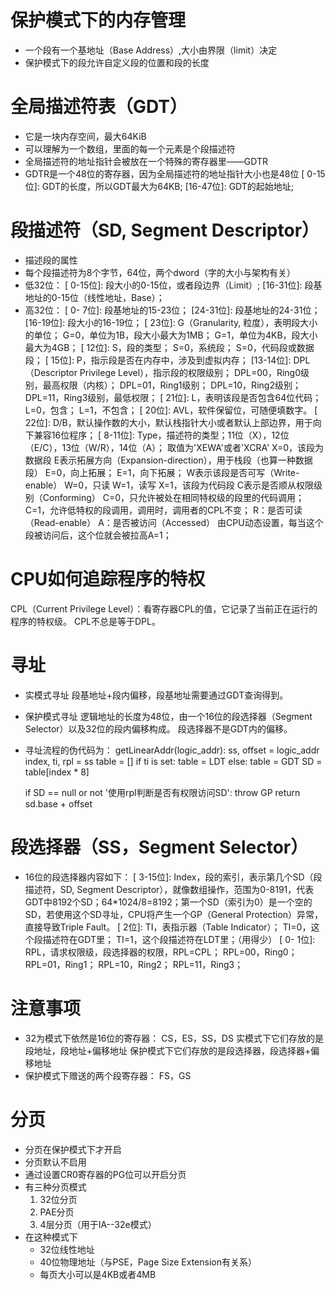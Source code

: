 保护模式下的内存管理
====================
* 一个段有一个基地址（Base Address）,大小由界限（limit）决定
* 保护模式下的段允许自定义段的位置和段的长度


全局描述符表（GDT）
==================
* 它是一块内存空间，最大64KiB
* 可以理解为一个数组，里面的每一个元素是个段描述符
* 全局描述符的地址指针会被放在一个特殊的寄存器里——GDTR
* GDTR是一个48位的寄存器，因为全局描述符的地址指针大小也是48位
[ 0-15位]: GDT的长度，所以GDT最大为64KB;
[16-47位]: GDT的起始地址;


段描述符（SD, Segment Descriptor）
=================================
* 描述段的属性
* 每个段描述符为8个字节，64位，两个dword（字的大小与架构有关）
* 低32位：
[ 0-15位]: 段大小的0-15位，或者段边界（Limit）;
[16-31位]: 段基地址的0-15位（线性地址，Base）；
* 高32位：
[ 0- 7位]: 段基地址的15-23位；
[24-31位]: 段基地址的24-31位；
[16-19位]: 段大小的16-19位；
[   23位]: G（Granularity, 粒度），表明段大小的单位；
   G=0，单位为1B，段大小最大为1MB；
   G=1，单位为4KB，段大小最大为4GB； 
[   12位]: S，段的类型；
   S=0，系统段；
   S=0，代码段或数据段；
[   15位]: P，指示段是否在内存中，涉及到虚拟内存；
[13-14位]: DPL（Descriptor Privilege Level），指示段的权限级别；
   DPL=00，Ring0级别，最高权限（内核）；
   DPL=01，Ring1级别；
   DPL=10，Ring2级别；
   DPL=11，Ring3级别，最低权限；
[   21位]: L，表明该段是否包含64位代码；
   L=0，包含；
   L=1，不包含；
[   20位]: AVL，软件保留位，可随便填数字。
[   22位]: D/B，默认操作数的大小，默认栈指针大小或者默认上部边界，用于向下兼容16位程序；
[ 8-11位]: Type，描述符的类型；11位（X），12位（E/C），13位（W/R），14位（A）；
	取值为'XEWA'或者'XCRA'
	X=0，该段为数据段
		E表示拓展方向（Expansion-direction），用于栈段（也算一种数据段）
			E=0，向上拓展；
			E=1，向下拓展；
		W表示该段是否可写（Write-enable）
			W=0，只读
			W=1，读写
	X=1，该段为代码段
		C表示是否顺从权限级别（Conforming）
			C=0，只允许被处在相同特权级的段里的代码调用；
			C=1，允许低特权的段调用，调用时，调用者的CPL不变；
		R：是否可读（Read-enable）
		A：是否被访问（Accessed）
			由CPU动态设置，每当这个段被访问后，这个位就会被拉高A=1；


CPU如何追踪程序的特权
=====================
CPL（Current Privilege Level）：看寄存器CPL的值，它记录了当前正在运行的程序的特权级。
CPL不总是等于DPL。


寻址
====
* 实模式寻址
段基地址+段内偏移，段基地址需要通过GDT查询得到。
* 保护模式寻址
逻辑地址的长度为48位，由一个16位的段选择器（Segment Selector）以及32位的段内偏移构成。
段选择器不是GDT内的偏移。
* 寻址流程的伪代码为：
	getLinearAddr(logic_addr):
	ss, offset = logic_addr
	index, ti, rpl = ss
	table = []
	if ti is set:
		table = LDT
	else:
		table = GDT
	SD = table[index * 8]
	
	if SD == null or not '使用rpl判断是否有权限访问SD':
		throw GP
	return sd.base + offset


段选择器（SS，Segment Selector）
===========================
* 16位的段选择器内容如下：
	[ 3-15位]: Index，段的索引，表示第几个SD（段描述符，SD, Segment Descriptor），就像数组操作，范围为0-8191，代表GDT中8192个SD；64*1024/8=8192；第一个SD（索引为0）是一个空的SD，若使用这个SD寻址，CPU将产生一个GP（General Protection）异常，直接导致Triple Fault。
	[    2位]: TI，表指示器（Table Indicator）；
	TI=0，这个段描述符在GDT里；
	TI=1，这个段描述符在LDT里；（用得少）
[ 0- 1位]: RPL，请求权限级，段选择器的权限，RPL=CPL；
	RPL=00，Ring0；
	RPL=01，Ring1；
	RPL=10，Ring2；
	RPL=11，Ring3；


注意事项
============================
* 32为模式下依然是16位的寄存器：
CS，ES，SS，DS
实模式下它们存放的是段地址，段地址+偏移地址
保护模式下它们存放的是段选择器，段选择器+偏移地址
* 保护模式下赠送的两个段寄存器：
FS，GS



分页
====

* 分页在保护模式下才开启
* 分页默认不启用
* 通过设置CR0寄存器的PG位可以开启分页
* 有三种分页模式
  1. 32位分页
  2. PAE分页
  3. 4层分页（用于IA--32e模式）
* 在这种模式下
  * 32位线性地址
  * 40位物理地址（与PSE，Page Size Extension有关系）
  * 每页大小可以是4KB或者4MB
